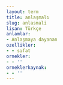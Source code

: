 ```yaml
---
layout: term
title: anlaşmalı
slug: anlasmali
lisan: Türkçe
anlamlar:
- Anlaşmaya dayanan
ozellikler:
- - sıfat
ornekler:
- - ''
orneklerkaynak:
- - ''
---
```


